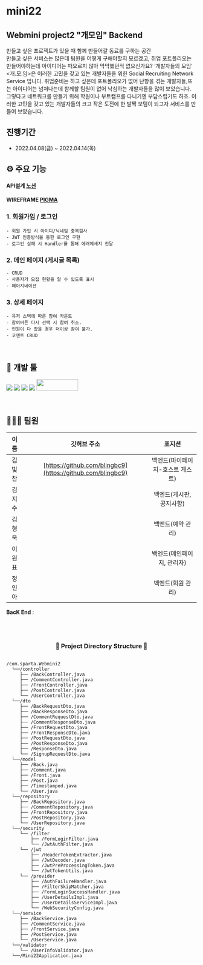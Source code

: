 # mini22

## Webmini project2 "개모임" Backend

만들고 싶은 프로젝트가 있을 때 함께 만들어갈 동료를 구하는 공간
<br>
만들고 싶은 서비스는 많은데 팀원을 어떻게 구해야할지 모르겠고, 취업 포트폴리오는 만들어야하는데 아이디어는 떠오르지 않아 막막했던적 없으신가요? ‘개발자들의 모임’ <개.모.임>은 이러한 고민을 갖고 있는 개발자들을 위한 Social Recruiting Network Service 입니다. 취업준비는 하고 싶은데 포트폴리오가 없어 난항을 겪는 개발자들,또는 아이디어는 넘쳐나는데 함께할 팀원이 없어 낙심하는 개발자들을 많이 보았습니다. 그렇다고 네트워크를 만들기 위해 학원이나 부트캠프를 다니기엔 부담스럽기도 하죠. 이러한 고민을 갖고 있는 개발자들의 크고 작은 도전에 한 발짝 보탬이 되고자 서비스를 만들어 보았습니다.
<br>

## 진행기간

- 2022.04.08(금) ~ 2022.04.14(목)
  <br>

## ⚙ 주요 기능

#### API설계 [노션](https://cyber-biology-9fd.notion.site/c303f02b79fc4506a025145a7adc4701)

#### WIREFRAME [PIGMA](https://www.figma.com/file/B6WEXes2RDdsOecbfTQKqP/%EB%AF%B8%EB%8B%88%ED%94%84%EB%A1%9C%EC%A0%9D%ED%8A%B8?node-id=0%3A1)

### 1. 회원가입 / 로그인
    - 회원 가입 시 아이디/닉네임 중복검사
    - JWT 인증방식을 통한 로그인 구현
    - 로그인 실패 시 Handler를 통해 에러메세지 전달
### 2. 메인 페이지 (게시글 목록)
    - CRUD
    - 사용자가 모집 현황을 알 수 있도록 표시
    - 페이지네이션

### 3. 상세 페이지
    - 유저 스택에 따른 참여 카운트
    - 참여버튼 다시 선택 시 참여 취소.
    - 인원이 다 찼을 경우 더이상 참여 불가.
    - 코멘트 CRUD

<br>

## 🔨 개발 툴

<a href="" target="_blank"><img src="https://img.shields.io/badge/React-61DAFB?style=flat-square&logo=React&logoColor=white"/></a>
<a href="" target="_blank"><img src="https://img.shields.io/badge/Redux-764ABC?style=flat-square&logo=Redux&logoColor=white"/></a>
<img src="https://img.shields.io/badge/gradle-02303A?style=for-the-badge&logo=gradle&logoColor=white">
<img src="https://img.shields.io/badge/Springboot-6DB33F?style=for-the-badge&logo=Springboot&logoColor=white">
<img src= "https://img.shields.io/badge/IntelliJIDEA-000000.svg?style=for-the-badge&logo=intellij-idea&logoColor=white" width="110" height="30"/>

<br>


## 👨‍👩‍👧 팀원

|  이름  |                          깃허브 주소                           |       포지션       |
| :----: | :------------------------------------------------------------: | :----------------: |
| 김빛찬 |      [https://github.com/blingbc9](https://github.com/blingbc9)      |    백엔드(마이페이지-호스트 게스트)   |
| 김지수 | []()   |    백엔드(게시판, 공지사항)   |
| 김형욱 |   []()   |    백엔드(예약 관리)   |
| 이원표 |  []()|    백엔드(메인페이지, 관리자)   |
| 정인아 |  []()  |  벡엔드(회원 관리) |


**BacK End** : 




<br>





<br>

<h3 align="center"><b>📂 Project Directory Structure 📁</b></h3>

<pre>
<code>
/com.sparta.Webmini2
  └──/controller
     ├── /BackController.java
     ├── /CommentController.java
     ├── /FrontController.java
     ├── /PostController.java
     └── /UserController.java
  └──/dto
     ├── /BackRequestDto.java
     ├── /BackResponseDto.java
     ├── /CommentRequestDto.java
     ├── /CommentResponseDto.java
     ├── /FrontRequestDto.java
     ├── /FrontResponseDto.java
     ├── /PostRequestDto.java
     ├── /PostResponseDto.java
     ├── /ResponseDto.java
     └── /SignupRequestDto.java
  └──/model
     ├── /Back.java
     ├── /Comment.java
     ├── /Front.java
     ├── /Post.java
     ├── /Timestamped.java
     └── /User.java
  └──/repository
     ├── /BackRepository.java
     ├── /CommentRepository.java
     ├── /FrontRepository.java
     ├── /PostRepository.java
     └── /UserRepository.java
  └──/security
     └── /filter
         ├── /FormLoginFilter.java
         └── /JwtAuthFilter.java
     └── /jwt
         ├── /HeaderTokenExtractor.java
         ├── /JwtDecoder.java
         ├── /JwtPreProcessingToken.java
         └── /JwtTokenUtils.java
     └── /provider
         ├── /AuthFailureHandler.java
         ├── /FilterSkipMatcher.java
         ├── /FormLoginSuccessHandler.java
         ├── /UserDetailsImpl.java
         ├── /UserDetailsServiceImpl.java
         └── /WebSecurityConfig.java
  └──/service
     ├── /BackService.java
     ├── /CommentService.java
     ├── /FrontService.java
     ├── /PostService.java
     └── /UserService.java
  └──/validator
     └── /UserInfoValidator.java
  └──/Mini22Application.java
</code>
</pre>
